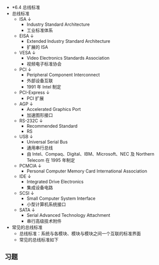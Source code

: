 - \*6.4 总线标准
- 总线标准
  - ISA ↓
    - Industry Standard Architecture
    - 工业标准体系
  - EISA ↓
    - Extended Industry Standard Architecture
    - 扩展的 ISA
  - VESA ↓
    - Video Electronics Standards Association
    - 视频电子标准协会
  - PCI ↓
    - Peripheral Component Interconnect
    - 外部设备互联
    - 1991 年 Intel 制定
  - PCI-Express ↓
    - PCI 扩展
  - AGP ↓
    - Accelerated Graphics Port
    - 加速图形接口
  - RS-232C ↓
    - Recommended Standard
    - RS
  - USB ↓
    - Universal Serial Bus
    - 通用串行总线
    - 由 Intel、Compaq、Digital、IBM、Microsoft、NEC 及 Northern Telecom 在 1995 年制定
  - PCMCIA ↓
    - Personal Computer Memory Card International Association
  - IDE ↓
    - Integrated Drive Electronics
    - 集成设备电路
  - SCSI ↓
    - Small Computer System Interface
    - 小型计算机系统接口
  - SATA ↓
    - Serial Advanced Technology Attachment
    - 串行高级技术附件
- 常见的总线标准
  - 总线标准：系统与各模块、模块与模块之间一个互联的标准界面
  - 常见的总线标准如下

## 习题
